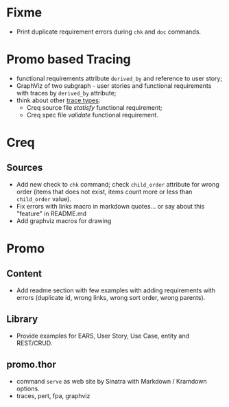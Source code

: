 # Fixme

* Print duplicate requirement errors during `chk` and `doc` commands.

# Promo based Tracing

* functional requirements attribute `derived_by` and reference to user story;
* GraphViz of two subgraph - user stories and functional requirements with traces by `derived_by` attribute;
* think about other [trace types](lib/assets/other/taceability.md):
  * Creq source file *statisfy* functional requirement;
  * Creq spec file *validate* functional requirement.

# Creq

## Sources

* Add new check to `chk` command; check `child_order` attribute for wrong order (items that does not exist, items count more or less than `child_order` value).
* Fix errors with links macro in markdown quotes... or say about this "feature" in README.md
* Add graphviz macros for drawing

# Promo

## Content

* Add readme section with few examples with adding requirements with errors (duplicate id, wrong links, wrong sort order, wrong parents).

## Library

* Provide examples for EARS, User Story, Use Case, entity and REST/CRUD.

## promo.thor

* command `serve` as web site by Sinatra with Markdown / Kramdown options.
* traces, pert, fpa, graphviz
